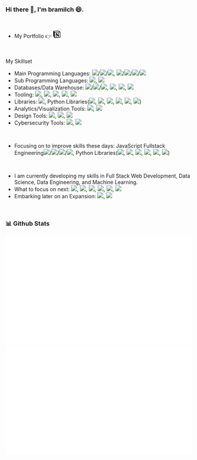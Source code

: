 ### Hi there 👋, I'm bramilch 😄.

<br>

- My Portfolio 👉 <a href='https://www.notion.so/bramilch/bramilch-s-Portfolio-e113abbb507741ff8289e35c554bd587?pvs=4'><img alt="notion" src="https://github.com/bramilch/bramilch/blob/main/assets/Notion-logo.svg" height='20px'/></a>

<br>

My Skillset
- Main Programming Languages: <img src="https://img.shields.io/badge/Linux-black?style=flat&logo=Linux&logoColor=#FCC624"/>/<img src="https://img.shields.io/badge/Python-black?style=flat&logo=Python&logoColor=#3776AB"/>/<img src="https://img.shields.io/badge/Java-black?style=flat&logo=OpenJDK&logoColor=#f89820">, <img src="https://img.shields.io/badge/HTML5-black?style=flat&logo=HTML5&logoColor=white">/<img src="https://img.shields.io/badge/CSS3-black?style=flat&logo=CSS3&logoColor=white">/<img src="https://img.shields.io/badge/JavaScript-black?style=flat&logo=Javascript&logoColor=yellow"/>/<img src="https://img.shields.io/badge/TypeScript-black?style=flat&logo=TypeScript&logoColor=#3178C6"/>
- Sub Programming Languages: <img src="https://img.shields.io/badge/-black?style=flat&logo=C&logoColor=#A8B9CC"/>, <img src="https://img.shields.io/badge/-black?style=flat&logo=r&logoColor=#276DC3"/>
- Databases/Data Warehouse: <img src="https://img.shields.io/badge/MySQL-black?style=flat&logo=MySQL&logoColor=#4479A1"/>/<img src="https://img.shields.io/badge/PostgreSQL-black?style=flat&logo=postgresql&logoColor=#4169E1"/>/<img src="https://img.shields.io/badge/MariaDB-black?style=flat&logo=mariadb&logoColor=#003545"/>, <img src="https://img.shields.io/badge/MongoDB-black?style=flat&logo=mongodb&logoColor=#47A248"/>, <img src="https://img.shields.io/badge/Redis-black?style=flat&logo=redis&logoColor=#FF4438"/>, <img src="https://img.shields.io/badge/BigQuery-black?style=flat&logo=googlebigquery&logoColor=#669DF6"/>
- Tooling: <img src="https://img.shields.io/badge/Docker-black?style=flat&logo=docker&logoColor=#2496ED">, <img src="https://img.shields.io/badge/Apache Kafka-black?style=flat&logo=apachekafka&logoColor=#231F20">, <img src="https://img.shields.io/badge/Airflow-black?style=flat&logo=apacheairflow&logoColor=#017CEE"/>, <img src="https://img.shields.io/badge/Kubernetes-black?style=flat&logo=kubernetes&logoColor=#326CE5">, <img src="https://img.shields.io/badge/Apache Spark-black?style=flat&logo=apachespark&logoColor=#E25A1C"/>
- Libraries: <img src="https://img.shields.io/badge/React-black?style=flat&logo=React&logoColor=white">, Python Libraries(<img src="https://img.shields.io/badge/Pandas-black?style=flat&logo=Pandas&logoColor=purple"/>, <img src="https://img.shields.io/badge/NumPy-black?style=flat&logo=NumPy&logoColor=blue"/>, <img src="https://img.shields.io/badge/scikit--learn-black?style=flat&logo=scikit-learn&logoColor=#013243"/>, <img src="https://img.shields.io/badge/Matplotlib-black?style=flat"/>, <img src="https://img.shields.io/badge/seaborn-black?style=flat"/>, <img src="https://img.shields.io/badge/SciPy-black?style=flat&logo=SciPy&logoColor=#8CAAE6"/>)
- Analytics/Visualization Tools: <img src="https://img.shields.io/badge/Tableau-black?style=flat&logo=Tableau&logoColor=#E97627"/>, <img src="https://img.shields.io/badge/Google Analytics 4-black?style=flat&logo=googleanalytics&logoColor=#E37400"/>
- Design Tools: <img src="https://img.shields.io/badge/Figma-black?style=flat&logo=figma&logoColor=#F24E1E"/>, <img src="https://img.shields.io/badge/Adobe Illustrator-black?style=flat&logo=adobeillustrator&logoColor=#FF9A00"/>, <img src="https://img.shields.io/badge/Adobe Photoshop-black?style=flat&logo=adobephotoshop&logoColor=#31A8FF"/>
- Cybersecurity Tools: <img src="https://img.shields.io/badge/Parrot OS-black?style=flat&logo=parrotsecurity&logoColor=white"/>, <img src="https://img.shields.io/badge/Kali_Linux-black?style=flat&logo=KaliLinux&logoColor=white"/>

<br>

- Focusing on to improve skills these days: JavaScript Fullstack Engineering<img src="https://img.shields.io/badge/JavaScript-black?style=flat&logo=Javascript&logoColor=yellow"/>/<img src="https://img.shields.io/badge/React-black?style=flat&logo=React&logoColor=white">/<img src="https://img.shields.io/badge/TypeScript-black?style=flat&logo=TypeScript&logoColor=#3178C6"/>/<img src="https://img.shields.io/badge/Node.js-black?style=flat&logo=nodedotjs&logoColor=#5FA04E"/>, Python Libraries(<img src="https://img.shields.io/badge/Pandas-black?style=flat&logo=Pandas&logoColor=purple"/>, <img src="https://img.shields.io/badge/NumPy-black?style=flat&logo=NumPy&logoColor=blue"/>, <img src="https://img.shields.io/badge/scikit--learn-black?style=flat&logo=scikit-learn&logoColor=#013243"/>, <img src="https://img.shields.io/badge/Matplotlib-black?style=flat"/>, <img src="https://img.shields.io/badge/seaborn-black?style=flat"/>, <img src="https://img.shields.io/badge/SciPy-black?style=flat&logo=SciPy&logoColor=#8CAAE6"/>)

<br>

- I am currently developing my skills in Full Stack Web Development, Data Science, Data Engineering, and Machine Learning.
- What to focus on next: <img src="https://img.shields.io/badge/PyTorch-black?style=flat&logo=PyTorch&logoColor=#EE4C2C"/>, <img src="https://img.shields.io/badge/Firebase-black?style=flat&logo=firebase&logoColor=#FFCA28"/>, <img src="https://img.shields.io/badge/Keras-black?style=flat&logo=Keras&logoColor=darkred"/>, <img src="https://img.shields.io/badge/scala-black?style=flat&logo=scala&logoColor=#DC322F"/>, <img src="https://img.shields.io/badge/Django-black?style=flat&logo=Django&logoColor=darkgreen"/>, <img src="https://img.shields.io/badge/Spring-black?style=flat&logo=Spring&logoColor=#6DB33F"/>
- Embarking later on an Expansion: <img src="https://img.shields.io/badge/C++-black?style=flat&logo=cplusplus&logoColor=#00599C"/>, <img src="https://img.shields.io/badge/Rust-black?style=flat&logo=Rust&logoColor=#000000"/>

<br>

### 📊 Github Stats
<a href='https://github.com/bramilch/github-stats-transparent'>
  
![Stats Overview](https://github.com/bramilch/github-stats-transparent/blob/output/generated/overview.svg)
![Most Used Languages](https://github.com/bramilch/github-stats-transparent/blob/output/generated/languages.svg)

</a>

<!--
**bramilch/bramilch** is a ✨ _special_ ✨ repository because its `README.md` (this file) appears on your GitHub profile.

Here are some ideas to get you started:

- 🔭 I’m currently working on ...
- 🌱 I’m currently learning ...
- 👯 I’m looking to collaborate on ...
- 🤔 I’m looking for help with ...
- 💬 Ask me about ...
- 📫 How to reach me: ...
- 😄 Pronouns: ...
- ⚡ Fun fact: ...
-->
